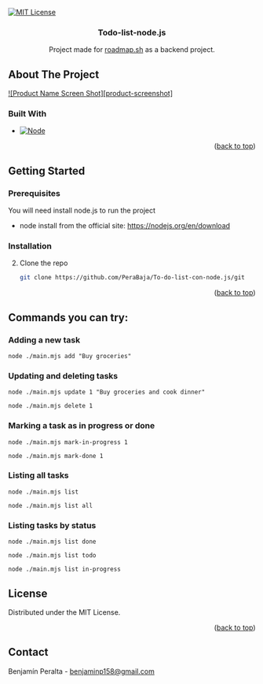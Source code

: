 <a id="readme-top"></a>

[![MIT License][license-shield]][license-url]

<h3 align="center">Todo-list-node.js</h3>

  <p align="center">
    Project made for <a href="https://roadmap.sh">roadmap.sh</a> as a backend project.

<!-- ABOUT THE PROJECT -->
## About The Project

[![Product Name Screen Shot][product-screenshot]](https://example.com)

### Built With


* [![Node][Nodejs.org]][Node-url]

<p align="right">(<a href="#readme-top">back to top</a>)</p>



<!-- GETTING STARTED -->
## Getting Started

### Prerequisites

You will need install node.js to run the project

* node
  install from the official site:
  https://nodejs.org/en/download
  
### Installation

2. Clone the repo
   ```sh
   git clone https://github.com/PeraBaja/To-do-list-con-node.js/git
   ```
   
<p align="right">(<a href="#readme-top">back to top</a>)</p>

## Commands you can try:

### Adding a new task
```
node ./main.mjs add "Buy groceries"
```


### Updating and deleting tasks
```
node ./main.mjs update 1 "Buy groceries and cook dinner"
```
```
node ./main.mjs delete 1
```
### Marking a task as in progress or done
```
node ./main.mjs mark-in-progress 1
```
```
node ./main.mjs mark-done 1
```
### Listing all tasks
```
node ./main.mjs list
```
```
node ./main.mjs list all
```
### Listing tasks by status
```
node ./main.mjs list done
```
```
node ./main.mjs list todo
```
```
node ./main.mjs list in-progress
```

<!-- LICENSE -->
## License

Distributed under the MIT License.

<p align="right">(<a href="#readme-top">back to top</a>)</p>

<!-- CONTACT -->
## Contact

Benjamín Peralta - benjaminp158@gmail.com


<!-- MARKDOWN LINKS & IMAGES -->
<!-- https://www.markdownguide.org/basic-syntax/#reference-style-links -->
[contributors-shield]: https://img.shields.io/github/contributors/github_username/repo_name.svg?style=for-the-badge
[contributors-url]: https://github.com/github_username/repo_name/graphs/contributors
[forks-shield]: https://img.shields.io/github/forks/github_username/repo_name.svg?style=for-the-badge
[forks-url]: https://github.com/github_username/repo_name/network/members
[stars-shield]: https://img.shields.io/github/stars/github_username/repo_name.svg?style=for-the-badge
[stars-url]: https://github.com/github_username/repo_name/stargazers
[issues-shield]: https://img.shields.io/github/issues/github_username/repo_name.svg?style=for-the-badge
[issues-url]: https://github.com/github_username/repo_name/issues
[license-shield]: https://img.shields.io/github/license/github_username/repo_name.svg?style=for-the-badge
[license-url]: https://github.com/github_username/repo_name/blob/master/LICENSE.txt
[linkedin-shield]: https://img.shields.io/badge/-LinkedIn-black.svg?style=for-the-badge&logo=linkedin&colorB=555
[linkedin-url]: https://linkedin.com/in/linkedin_username
[Nodejs.org]: https://img.shields.io/node/v-lts/:packageName
[Node-url]: https://nodejs.org/en
